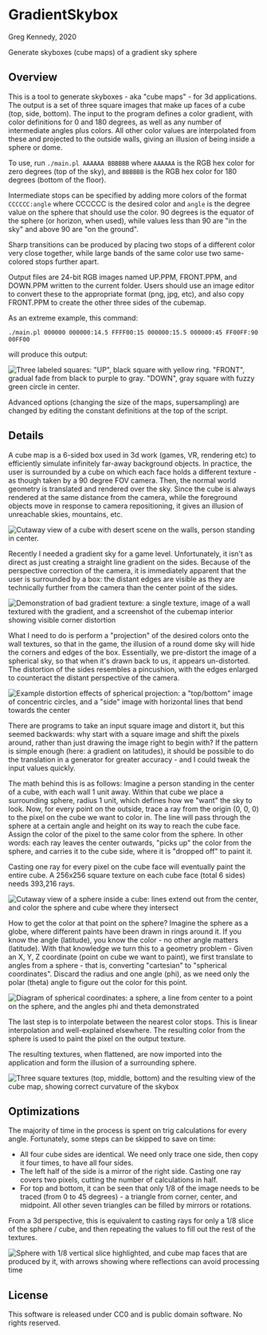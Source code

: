 # GradientSkybox
Greg Kennedy, 2020

Generate skyboxes (cube maps) of a gradient sky sphere

## Overview
This is a tool to generate skyboxes - aka "cube maps" - for 3d applications. The output is a set of three square images that make up faces of a cube (top, side, bottom). The input to the program defines a color gradient, with color definitions for 0 and 180 degrees, as well as any number of intermediate angles plus colors. All other color values are interpolated from these and projected to the outside walls, giving an illusion of being inside a sphere or dome.

To use, run `./main.pl AAAAAA BBBBBB` where `AAAAAA` is the RGB hex color for zero degrees (top of the sky), and `BBBBBB` is the RGB hex color for 180 degrees (bottom of the floor).

Intermediate stops can be specified by adding more colors of the format `CCCCCC:angle` where CCCCCC is the desired color and `angle` is the degree value on the sphere that should use the color. 90 degrees is the equator of the sphere (or horizon, when used), while values less than 90 are "in the sky" and above 90 are "on the ground".

Sharp transitions can be produced by placing two stops of a different color very close together, while large bands of the same color use two same-colored stops further apart.

Output files are 24-bit RGB images named UP.PPM, FRONT.PPM, and DOWN.PPM written to the current folder. Users should use an image editor to convert these to the appropriate format (png, jpg, etc), and also copy FRONT.PPM to create the other three sides of the cubemap.

As an extreme example, this command:

    ./main.pl 000000 000000:14.5 FFFF00:15 000000:15.5 000000:45 FF00FF:90 00FF00

will produce this output:

![Three labeled squares: "UP", black square with yellow ring. "FRONT", gradual fade from black to purple to gray. "DOWN", gray square with fuzzy green circle in center.](img/example.png)


Advanced options (changing the size of the maps, supersampling) are changed by editing the constant definitions at the top of the script.

## Details
A cube map is a 6-sided box used in 3d work (games, VR, rendering etc) to efficiently simulate infinitely far-away background objects. In practice, the user is surrounded by a cube on which each face holds a different texture - as though taken by a 90 degree FOV camera. Then, the normal world geometry is translated and rendered over the sky. Since the cube is always rendered at the same distance from the camera, while the foreground objects move in response to camera repositioning, it gives an illusion of unreachable skies, mountains, etc.

![Cutaway view of a cube with desert scene on the walls, person standing in center.](img/skybox.png)

Recently I needed a gradient sky for a game level. Unfortunately, it isn't as direct as just creating a straight line gradient on the sides. Because of the perspective correction of the camera, it is immediately apparent that the user is surrounded by a box: the distant edges are visible as they are technically further from the camera than the center point of the sides.

![Demonstration of bad gradient texture: a single texture, image of a wall textured with the gradient, and a screenshot of the cubemap interior showing visible corner distortion](img/bad_gradient.png)

What I need to do is perform a "projection" of the desired colors onto the wall textures, so that in the game, the illusion of a round dome sky will hide the corners and edges of the box. Essentially, we pre-distort the image of a spherical sky, so that when it's drawn back to us, it appears un-distorted. The distortion of the sides resembles a pincushion, with the edges enlarged to counteract the distant perspective of the camera.

![Example distortion effects of spherical projection: a "top/bottom" image of concentric circles, and a "side" image with horizontal lines that bend towards the center](img/distortion.png)

There are programs to take an input square image and distort it, but this seemed backwards: why start with a square image and shift the pixels around, rather than just drawing the image right to begin with? If the pattern is simple enough (here: a gradient on latitudes), it should be possible to do the translation in a generator for greater accuracy - and I could tweak the input values quickly.

The math behind this is as follows: Imagine a person standing in the center of a cube, with each wall 1 unit away. Within that cube we place a surrounding sphere, radius 1 unit, which defines how we "want" the sky to look. Now, for every point on the outside, trace a ray from the origin (0, 0, 0) to the pixel on the cube we want to color in. The line will pass through the sphere at a certain angle and height on its way to reach the cube face. Assign the color of the pixel to the same color from the sphere. In other words: each ray leaves the center outwards, "picks up" the color from the sphere, and carries it to the cube side, where it is "dropped off" to paint it.

Casting one ray for every pixel on the cube face will eventually paint the entire cube. A 256x256 square texture on each cube face (total 6 sides) needs 393,216 rays.

![Cutaway view of a sphere inside a cube: lines extend out from the center, and color the sphere and cube where they intersect](img/spheremap.png)

How to get the color at that point on the sphere? Imagine the sphere as a globe, where different paints have been drawn in rings around it. If you know the angle (latitude), you know the color - no other angle matters (latitude). With that knowledge we turn this to a geometry problem - Given an X, Y, Z coordinate (point on cube we want to paint), we first translate to angles from a sphere - that is, converting "cartesian" to "spherical coordinates". Discard the radius and one angle (phi), as we need only the polar (theta) angle to figure out the color for this point.

![Diagram of spherical coordinates: a sphere, a line from center to a point on the sphere, and the angles phi and theta demonstrated](img/spherical_coordinates.png)

The last step is to interpolate between the nearest color stops. This is linear interpolation and well-explained elsewhere. The resulting color from the sphere is used to paint the pixel on the output texture.

The resulting textures, when flattened, are now imported into the application and form the illusion of a surrounding sphere.

![Three square textures (top, middle, bottom) and the resulting view of the cube map, showing correct curvature of the skybox](img/output.png)

## Optimizations
The majority of time in the process is spent on trig calculations for every angle. Fortunately, some steps can be skipped to save on time:

* All four cube sides are identical. We need only trace one side, then copy it four times, to have all four sides.
* The left half of the side is a mirror of the right side. Casting one ray covers two pixels, cutting the number of calculations in half.
* For top and bottom, it can be seen that only 1/8 of the image needs to be traced (from 0 to 45 degrees) - a triangle from corner, center, and midpoint. All other seven triangles can be filled by mirrors or rotations.

From a 3d perspective, this is equivalent to casting rays for only a 1/8 slice of the sphere / cube, and then repeating the values to fill out the rest of the textures.

![Sphere with 1/8 vertical slice highlighted, and cube map faces that are produced by it, with arrows showing where reflections can avoid processing time](img/optimization.png)


## License
This software is released under CC0 and is public domain software. No rights reserved.
